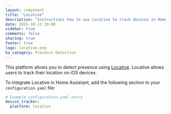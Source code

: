 ```yaml
---
layout: component
title: "Locative"
description: "Instructions how to use Locative to track devices in Home Assistant."
date: 2015-10-13 19:00
sidebar: true
comments: false
sharing: true
footer: true
logo: locative.png
ha_category: Presence Detection
---
```



This platform allows you to detect presence using [Locative](https://my.locative.io/). Locative allows users to track their location on iOS devices.

To integrate Locative in Home Assistant, add the following section to your `configuration.yaml` file:

```yaml
# Example configuration.yaml entry
device_tracker:
  platform: locative
```
